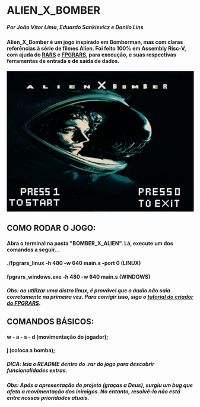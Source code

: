 # ALIEN_X_BOMBER

##### Por João Vítor Lima, Eduardo Sankievicz e Danilo Lins



#### Alien_X_Bomber é um jogo inspirado em Bomberman, mas com claras referências à série de filmes Alien. Foi feito 100% em Assembly Risc-V, com ajuda do [RARS](https://github.com/TheThirdOne/rars) e [FPGRARS](https://github.com/LeoRiether/FPGRARS), para execução, e suas respectivas ferramentas de entrada e de saída de dados.

![Alt](./BOMBER_X_ALIEN/sprites/tela_inicio.bmp)

## COMO RODAR O JOGO:

#### Abra o terminal na pasta "BOMBER_X_ALIEN". Lá, execute um dos comandos a seguir...

#### ./fpgrars_linux -h 480 -w 640 main.s -port 0 (LINUX)
#### fpgrars_windows.exe -h 480 -w 640 main.s (WINDOWS)

##### Obs: ao utilizar uma distro linux, é provável que o áudio não saia corretamente na primeira vez. Para corrigir isso, siga o [tutorial do criador do FPGRARS](https://leoriether.github.io/FPGRARS/midi/).



## COMANDOS BÁSICOS:

#### w - a - s - d (movimentação do jogador);
#### j (coloca a bomba);

##### DICA: leia o README dentro do .rar do jogo para descobrir funcionalidades extras.

##### Obs: Após a apresentação do projeto (graças a Deus), surgiu um bug que afeta a movimentação dos inimigos. No entanto, resolvê-lo não está entre nossas prioridades atuais.

